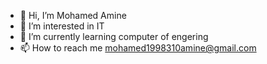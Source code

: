 - 👋 Hi, I’m Mohamed Amine 
- 👀 I’m interested in IT
- 🌱 I’m currently learning computer of engering 
- 📫 How to reach me mohamed1998310amine@gmail.com


<!---
amincoding12/amincoding12 is a ✨ special ✨ repository because its `README.md` (this file) appears on your GitHub profile.
You can click the Preview link to take a look at your changes.
--->
